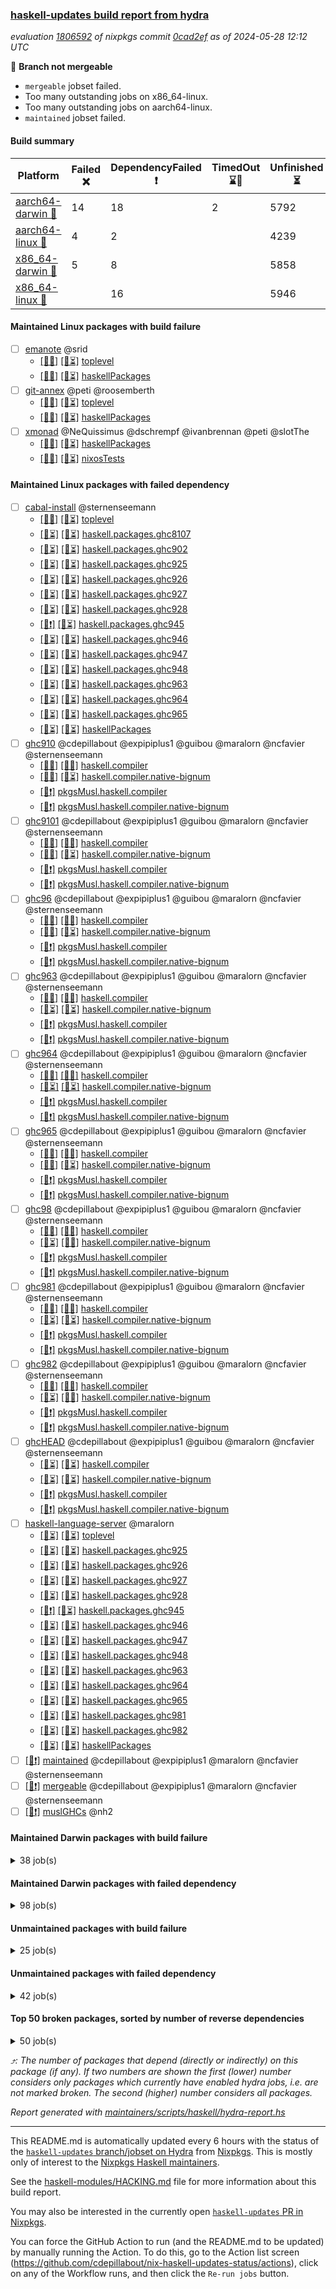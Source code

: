 ### [haskell-updates build report from hydra](https://hydra.nixos.org/jobset/nixpkgs/haskell-updates)
*evaluation [1806592](https://hydra.nixos.org/eval/1806592) of nixpkgs commit [0cad2ef](https://github.com/NixOS/nixpkgs/commits/0cad2ef6d6e21d2ffd00c4b6e47ae2ce70557f09) as of 2024-05-28 12:12 UTC*

🔴 **Branch not mergeable**
  * `mergeable` jobset failed.
  * Too many outstanding jobs on x86_64-linux.
  * Too many outstanding jobs on aarch64-linux.
  * `maintained` jobset failed.

#### Build summary

 | Platform | Failed ❌ | DependencyFailed ❗ | TimedOut ⌛🚫 | Unfinished ⏳ | Success ✅ | 
 | --- | --- | --- | --- | --- | --- | 
 | [aarch64-darwin 🍏](https://hydra.nixos.org/eval/1806592?filter=.aarch64-darwin) | 14 | 18 | 2 | 5792 | 618 | 
 | [aarch64-linux 📱](https://hydra.nixos.org/eval/1806592?filter=.aarch64-linux) | 4 | 2 |  | 4239 | 2269 | 
 | [x86_64-darwin 🍎](https://hydra.nixos.org/eval/1806592?filter=.x86_64-darwin) | 5 | 8 |  | 5858 | 575 | 
 | [x86_64-linux 🐧](https://hydra.nixos.org/eval/1806592?filter=.x86_64-linux) |  | 16 |  | 5946 | 575 | 
#### Maintained Linux packages with build failure
- [ ] [emanote](https://hydra.nixos.org/eval/1806592?filter=emanote) @srid
  - [[📱❌]](https://hydra.nixos.org/build/261504477) [[🐧⏳]](https://hydra.nixos.org/build/261504541) [toplevel](https://hydra.nixos.org/eval/1806592?filter=emanote)
  - [[📱✅]](https://hydra.nixos.org/build/261504341) [[🐧⏳]](https://hydra.nixos.org/build/261504403) [haskellPackages](https://hydra.nixos.org/eval/1806592?filter=haskellPackages.emanote)
- [ ] [git-annex](https://hydra.nixos.org/eval/1806592?filter=git-annex) @peti @roosemberth
  - [[📱❌]](https://hydra.nixos.org/build/261504345) [[🐧⏳]](https://hydra.nixos.org/build/261504429) [toplevel](https://hydra.nixos.org/eval/1806592?filter=git-annex)
  - [[📱❌]](https://hydra.nixos.org/build/261504425) [[🐧⏳]](https://hydra.nixos.org/build/261504211) [haskellPackages](https://hydra.nixos.org/eval/1806592?filter=haskellPackages.git-annex)
- [ ] [xmonad](https://hydra.nixos.org/eval/1806592?filter=xmonad) @NeQuissimus @dschrempf @ivanbrennan @peti @slotThe
  - [[📱✅]](https://hydra.nixos.org/build/261281487) [[🐧⏳]](https://hydra.nixos.org/build/261302678) [haskellPackages](https://hydra.nixos.org/eval/1806592?filter=haskellPackages.xmonad)
  - [[📱❌]](https://hydra.nixos.org/build/261505574) [[🐧⏳]](https://hydra.nixos.org/build/261505569) [nixosTests](https://hydra.nixos.org/eval/1806592?filter=nixosTests.xmonad)
#### Maintained Linux packages with failed dependency
- [ ] [cabal-install](https://hydra.nixos.org/eval/1806592?filter=cabal-install) @sternenseemann
  - [[📱✅]](https://hydra.nixos.org/build/261504461) [[🐧⏳]](https://hydra.nixos.org/build/261504481) [toplevel](https://hydra.nixos.org/eval/1806592?filter=cabal-install)
  - [[📱⏳]](https://hydra.nixos.org/build/261287542) [[🐧⏳]](https://hydra.nixos.org/build/261300966) [haskell.packages.ghc8107](https://hydra.nixos.org/eval/1806592?filter=haskell.packages.ghc8107.cabal-install)
  - [[📱⏳]](https://hydra.nixos.org/build/261288380) [[🐧⏳]](https://hydra.nixos.org/build/261280612) [haskell.packages.ghc902](https://hydra.nixos.org/eval/1806592?filter=haskell.packages.ghc902.cabal-install)
  - [[📱⏳]](https://hydra.nixos.org/build/261303139) [[🐧⏳]](https://hydra.nixos.org/build/261297973) [haskell.packages.ghc925](https://hydra.nixos.org/eval/1806592?filter=haskell.packages.ghc925.cabal-install)
  - [[📱⏳]](https://hydra.nixos.org/build/261295215) [[🐧⏳]](https://hydra.nixos.org/build/261281923) [haskell.packages.ghc926](https://hydra.nixos.org/eval/1806592?filter=haskell.packages.ghc926.cabal-install)
  - [[📱⏳]](https://hydra.nixos.org/build/261279728) [[🐧⏳]](https://hydra.nixos.org/build/261280630) [haskell.packages.ghc927](https://hydra.nixos.org/eval/1806592?filter=haskell.packages.ghc927.cabal-install)
  - [[📱⏳]](https://hydra.nixos.org/build/261284165) [[🐧⏳]](https://hydra.nixos.org/build/261294297) [haskell.packages.ghc928](https://hydra.nixos.org/eval/1806592?filter=haskell.packages.ghc928.cabal-install)
  - [[📱❗]](https://hydra.nixos.org/build/261292091) [[🐧⏳]](https://hydra.nixos.org/build/261283359) [haskell.packages.ghc945](https://hydra.nixos.org/eval/1806592?filter=haskell.packages.ghc945.cabal-install)
  - [[📱⏳]](https://hydra.nixos.org/build/261302747) [[🐧⏳]](https://hydra.nixos.org/build/261278304) [haskell.packages.ghc946](https://hydra.nixos.org/eval/1806592?filter=haskell.packages.ghc946.cabal-install)
  - [[📱⏳]](https://hydra.nixos.org/build/261278907) [[🐧⏳]](https://hydra.nixos.org/build/261282095) [haskell.packages.ghc947](https://hydra.nixos.org/eval/1806592?filter=haskell.packages.ghc947.cabal-install)
  - [[📱⏳]](https://hydra.nixos.org/build/261296843) [[🐧⏳]](https://hydra.nixos.org/build/261290531) [haskell.packages.ghc948](https://hydra.nixos.org/eval/1806592?filter=haskell.packages.ghc948.cabal-install)
  - [[📱⏳]](https://hydra.nixos.org/build/261289947) [[🐧⏳]](https://hydra.nixos.org/build/261286273) [haskell.packages.ghc963](https://hydra.nixos.org/eval/1806592?filter=haskell.packages.ghc963.cabal-install)
  - [[📱⏳]](https://hydra.nixos.org/build/261280155) [[🐧⏳]](https://hydra.nixos.org/build/261283916) [haskell.packages.ghc964](https://hydra.nixos.org/eval/1806592?filter=haskell.packages.ghc964.cabal-install)
  - [[📱⏳]](https://hydra.nixos.org/build/261299878) [[🐧⏳]](https://hydra.nixos.org/build/261294571) [haskell.packages.ghc965](https://hydra.nixos.org/eval/1806592?filter=haskell.packages.ghc965.cabal-install)
  - [[📱⏳]](https://hydra.nixos.org/build/261293848) [[🐧⏳]](https://hydra.nixos.org/build/261280760) [haskellPackages](https://hydra.nixos.org/eval/1806592?filter=haskellPackages.cabal-install)
- [ ] [ghc910](https://hydra.nixos.org/eval/1806592?filter=ghc910) @cdepillabout @expipiplus1 @guibou @maralorn @ncfavier @sternenseemann
  - [[📱✅]](https://hydra.nixos.org/build/261304099) [[🐧✅]](https://hydra.nixos.org/build/261283502) [haskell.compiler](https://hydra.nixos.org/eval/1806592?filter=haskell.compiler.ghc910)
  - [[📱✅]](https://hydra.nixos.org/build/261279295) [[🐧⏳]](https://hydra.nixos.org/build/261291424) [haskell.compiler.native-bignum](https://hydra.nixos.org/eval/1806592?filter=haskell.compiler.native-bignum.ghc910)
  -  [[🐧❗]](https://hydra.nixos.org/build/261294179) [pkgsMusl.haskell.compiler](https://hydra.nixos.org/eval/1806592?filter=pkgsMusl.haskell.compiler.ghc910)
  -  [[🐧❗]](https://hydra.nixos.org/build/261298036) [pkgsMusl.haskell.compiler.native-bignum](https://hydra.nixos.org/eval/1806592?filter=pkgsMusl.haskell.compiler.native-bignum.ghc910)
- [ ] [ghc9101](https://hydra.nixos.org/eval/1806592?filter=ghc9101) @cdepillabout @expipiplus1 @guibou @maralorn @ncfavier @sternenseemann
  - [[📱✅]](https://hydra.nixos.org/build/261284226) [[🐧✅]](https://hydra.nixos.org/build/261292261) [haskell.compiler](https://hydra.nixos.org/eval/1806592?filter=haskell.compiler.ghc9101)
  - [[📱✅]](https://hydra.nixos.org/build/261278828) [[🐧⏳]](https://hydra.nixos.org/build/261280616) [haskell.compiler.native-bignum](https://hydra.nixos.org/eval/1806592?filter=haskell.compiler.native-bignum.ghc9101)
  -  [[🐧❗]](https://hydra.nixos.org/build/261292886) [pkgsMusl.haskell.compiler](https://hydra.nixos.org/eval/1806592?filter=pkgsMusl.haskell.compiler.ghc9101)
  -  [[🐧❗]](https://hydra.nixos.org/build/261286270) [pkgsMusl.haskell.compiler.native-bignum](https://hydra.nixos.org/eval/1806592?filter=pkgsMusl.haskell.compiler.native-bignum.ghc9101)
- [ ] [ghc96](https://hydra.nixos.org/eval/1806592?filter=ghc96) @cdepillabout @expipiplus1 @guibou @maralorn @ncfavier @sternenseemann
  - [[📱✅]](https://hydra.nixos.org/build/261294035) [[🐧✅]](https://hydra.nixos.org/build/261291645) [haskell.compiler](https://hydra.nixos.org/eval/1806592?filter=haskell.compiler.ghc96)
  - [[📱✅]](https://hydra.nixos.org/build/261287416) [[🐧⏳]](https://hydra.nixos.org/build/261295691) [haskell.compiler.native-bignum](https://hydra.nixos.org/eval/1806592?filter=haskell.compiler.native-bignum.ghc96)
  -  [[🐧❗]](https://hydra.nixos.org/build/261286089) [pkgsMusl.haskell.compiler](https://hydra.nixos.org/eval/1806592?filter=pkgsMusl.haskell.compiler.ghc96)
  -  [[🐧❗]](https://hydra.nixos.org/build/261285120) [pkgsMusl.haskell.compiler.native-bignum](https://hydra.nixos.org/eval/1806592?filter=pkgsMusl.haskell.compiler.native-bignum.ghc96)
- [ ] [ghc963](https://hydra.nixos.org/eval/1806592?filter=ghc963) @cdepillabout @expipiplus1 @guibou @maralorn @ncfavier @sternenseemann
  - [[📱✅]](https://hydra.nixos.org/build/261284238) [[🐧✅]](https://hydra.nixos.org/build/261288194) [haskell.compiler](https://hydra.nixos.org/eval/1806592?filter=haskell.compiler.ghc963)
  - [[📱⏳]](https://hydra.nixos.org/build/261290913) [[🐧⏳]](https://hydra.nixos.org/build/261296113) [haskell.compiler.native-bignum](https://hydra.nixos.org/eval/1806592?filter=haskell.compiler.native-bignum.ghc963)
  -  [[🐧❗]](https://hydra.nixos.org/build/261277791) [pkgsMusl.haskell.compiler](https://hydra.nixos.org/eval/1806592?filter=pkgsMusl.haskell.compiler.ghc963)
  -  [[🐧❗]](https://hydra.nixos.org/build/261298435) [pkgsMusl.haskell.compiler.native-bignum](https://hydra.nixos.org/eval/1806592?filter=pkgsMusl.haskell.compiler.native-bignum.ghc963)
- [ ] [ghc964](https://hydra.nixos.org/eval/1806592?filter=ghc964) @cdepillabout @expipiplus1 @guibou @maralorn @ncfavier @sternenseemann
  - [[📱✅]](https://hydra.nixos.org/build/261289056) [[🐧✅]](https://hydra.nixos.org/build/261302232) [haskell.compiler](https://hydra.nixos.org/eval/1806592?filter=haskell.compiler.ghc964)
  - [[📱⏳]](https://hydra.nixos.org/build/261298360) [[🐧⏳]](https://hydra.nixos.org/build/261294350) [haskell.compiler.native-bignum](https://hydra.nixos.org/eval/1806592?filter=haskell.compiler.native-bignum.ghc964)
  -  [[🐧❗]](https://hydra.nixos.org/build/261304626) [pkgsMusl.haskell.compiler](https://hydra.nixos.org/eval/1806592?filter=pkgsMusl.haskell.compiler.ghc964)
  -  [[🐧❗]](https://hydra.nixos.org/build/261296975) [pkgsMusl.haskell.compiler.native-bignum](https://hydra.nixos.org/eval/1806592?filter=pkgsMusl.haskell.compiler.native-bignum.ghc964)
- [ ] [ghc965](https://hydra.nixos.org/eval/1806592?filter=ghc965) @cdepillabout @expipiplus1 @guibou @maralorn @ncfavier @sternenseemann
  - [[📱✅]](https://hydra.nixos.org/build/261286258) [[🐧✅]](https://hydra.nixos.org/build/261289972) [haskell.compiler](https://hydra.nixos.org/eval/1806592?filter=haskell.compiler.ghc965)
  - [[📱✅]](https://hydra.nixos.org/build/261283932) [[🐧⏳]](https://hydra.nixos.org/build/261300786) [haskell.compiler.native-bignum](https://hydra.nixos.org/eval/1806592?filter=haskell.compiler.native-bignum.ghc965)
  -  [[🐧❗]](https://hydra.nixos.org/build/261291073) [pkgsMusl.haskell.compiler](https://hydra.nixos.org/eval/1806592?filter=pkgsMusl.haskell.compiler.ghc965)
  -  [[🐧❗]](https://hydra.nixos.org/build/261290646) [pkgsMusl.haskell.compiler.native-bignum](https://hydra.nixos.org/eval/1806592?filter=pkgsMusl.haskell.compiler.native-bignum.ghc965)
- [ ] [ghc98](https://hydra.nixos.org/eval/1806592?filter=ghc98) @cdepillabout @expipiplus1 @guibou @maralorn @ncfavier @sternenseemann
  - [[📱✅]](https://hydra.nixos.org/build/261293000) [[🐧✅]](https://hydra.nixos.org/build/261295448) [haskell.compiler](https://hydra.nixos.org/eval/1806592?filter=haskell.compiler.ghc98)
  - [[📱⏳]](https://hydra.nixos.org/build/261294231) [[🐧✅]](https://hydra.nixos.org/build/261281043) [haskell.compiler.native-bignum](https://hydra.nixos.org/eval/1806592?filter=haskell.compiler.native-bignum.ghc98)
  -  [[🐧❗]](https://hydra.nixos.org/build/261302214) [pkgsMusl.haskell.compiler](https://hydra.nixos.org/eval/1806592?filter=pkgsMusl.haskell.compiler.ghc98)
  -  [[🐧❗]](https://hydra.nixos.org/build/261294859) [pkgsMusl.haskell.compiler.native-bignum](https://hydra.nixos.org/eval/1806592?filter=pkgsMusl.haskell.compiler.native-bignum.ghc98)
- [ ] [ghc981](https://hydra.nixos.org/eval/1806592?filter=ghc981) @cdepillabout @expipiplus1 @guibou @maralorn @ncfavier @sternenseemann
  - [[📱✅]](https://hydra.nixos.org/build/261304036) [[🐧✅]](https://hydra.nixos.org/build/261288329) [haskell.compiler](https://hydra.nixos.org/eval/1806592?filter=haskell.compiler.ghc981)
  - [[📱⏳]](https://hydra.nixos.org/build/261297206) [[🐧⏳]](https://hydra.nixos.org/build/261295313) [haskell.compiler.native-bignum](https://hydra.nixos.org/eval/1806592?filter=haskell.compiler.native-bignum.ghc981)
  -  [[🐧❗]](https://hydra.nixos.org/build/261278940) [pkgsMusl.haskell.compiler](https://hydra.nixos.org/eval/1806592?filter=pkgsMusl.haskell.compiler.ghc981)
  -  [[🐧❗]](https://hydra.nixos.org/build/261297507) [pkgsMusl.haskell.compiler.native-bignum](https://hydra.nixos.org/eval/1806592?filter=pkgsMusl.haskell.compiler.native-bignum.ghc981)
- [ ] [ghc982](https://hydra.nixos.org/eval/1806592?filter=ghc982) @cdepillabout @expipiplus1 @guibou @maralorn @ncfavier @sternenseemann
  - [[📱✅]](https://hydra.nixos.org/build/261286260) [[🐧✅]](https://hydra.nixos.org/build/261303623) [haskell.compiler](https://hydra.nixos.org/eval/1806592?filter=haskell.compiler.ghc982)
  - [[📱⏳]](https://hydra.nixos.org/build/261304486) [[🐧✅]](https://hydra.nixos.org/build/261304618) [haskell.compiler.native-bignum](https://hydra.nixos.org/eval/1806592?filter=haskell.compiler.native-bignum.ghc982)
  -  [[🐧❗]](https://hydra.nixos.org/build/261282026) [pkgsMusl.haskell.compiler](https://hydra.nixos.org/eval/1806592?filter=pkgsMusl.haskell.compiler.ghc982)
  -  [[🐧❗]](https://hydra.nixos.org/build/261301962) [pkgsMusl.haskell.compiler.native-bignum](https://hydra.nixos.org/eval/1806592?filter=pkgsMusl.haskell.compiler.native-bignum.ghc982)
- [ ] [ghcHEAD](https://hydra.nixos.org/eval/1806592?filter=ghcHEAD) @cdepillabout @expipiplus1 @guibou @maralorn @ncfavier @sternenseemann
  - [[📱⏳]](https://hydra.nixos.org/build/261290889) [[🐧⏳]](https://hydra.nixos.org/build/261278045) [haskell.compiler](https://hydra.nixos.org/eval/1806592?filter=haskell.compiler.ghcHEAD)
  - [[📱⏳]](https://hydra.nixos.org/build/261298930) [[🐧⏳]](https://hydra.nixos.org/build/261286657) [haskell.compiler.native-bignum](https://hydra.nixos.org/eval/1806592?filter=haskell.compiler.native-bignum.ghcHEAD)
  -  [[🐧❗]](https://hydra.nixos.org/build/261287828) [pkgsMusl.haskell.compiler](https://hydra.nixos.org/eval/1806592?filter=pkgsMusl.haskell.compiler.ghcHEAD)
  -  [[🐧❗]](https://hydra.nixos.org/build/261296544) [pkgsMusl.haskell.compiler.native-bignum](https://hydra.nixos.org/eval/1806592?filter=pkgsMusl.haskell.compiler.native-bignum.ghcHEAD)
- [ ] [haskell-language-server](https://hydra.nixos.org/eval/1806592?filter=haskell-language-server) @maralorn
  - [[📱⏳]](https://hydra.nixos.org/build/261293124) [[🐧⏳]](https://hydra.nixos.org/build/261296290) [toplevel](https://hydra.nixos.org/eval/1806592?filter=haskell-language-server)
  - [[📱⏳]](https://hydra.nixos.org/build/261297343) [[🐧⏳]](https://hydra.nixos.org/build/261292951) [haskell.packages.ghc925](https://hydra.nixos.org/eval/1806592?filter=haskell.packages.ghc925.haskell-language-server)
  - [[📱⏳]](https://hydra.nixos.org/build/261288028) [[🐧⏳]](https://hydra.nixos.org/build/261294283) [haskell.packages.ghc926](https://hydra.nixos.org/eval/1806592?filter=haskell.packages.ghc926.haskell-language-server)
  - [[📱⏳]](https://hydra.nixos.org/build/261283411) [[🐧⏳]](https://hydra.nixos.org/build/261299903) [haskell.packages.ghc927](https://hydra.nixos.org/eval/1806592?filter=haskell.packages.ghc927.haskell-language-server)
  - [[📱⏳]](https://hydra.nixos.org/build/261298068) [[🐧⏳]](https://hydra.nixos.org/build/261295369) [haskell.packages.ghc928](https://hydra.nixos.org/eval/1806592?filter=haskell.packages.ghc928.haskell-language-server)
  - [[📱❗]](https://hydra.nixos.org/build/261292474) [[🐧⏳]](https://hydra.nixos.org/build/261280585) [haskell.packages.ghc945](https://hydra.nixos.org/eval/1806592?filter=haskell.packages.ghc945.haskell-language-server)
  - [[📱⏳]](https://hydra.nixos.org/build/261291106) [[🐧⏳]](https://hydra.nixos.org/build/261299016) [haskell.packages.ghc946](https://hydra.nixos.org/eval/1806592?filter=haskell.packages.ghc946.haskell-language-server)
  - [[📱⏳]](https://hydra.nixos.org/build/261298053) [[🐧⏳]](https://hydra.nixos.org/build/261289699) [haskell.packages.ghc947](https://hydra.nixos.org/eval/1806592?filter=haskell.packages.ghc947.haskell-language-server)
  - [[📱⏳]](https://hydra.nixos.org/build/261300598) [[🐧⏳]](https://hydra.nixos.org/build/261284645) [haskell.packages.ghc948](https://hydra.nixos.org/eval/1806592?filter=haskell.packages.ghc948.haskell-language-server)
  - [[📱⏳]](https://hydra.nixos.org/build/261282581) [[🐧⏳]](https://hydra.nixos.org/build/261289012) [haskell.packages.ghc963](https://hydra.nixos.org/eval/1806592?filter=haskell.packages.ghc963.haskell-language-server)
  - [[📱⏳]](https://hydra.nixos.org/build/261285238) [[🐧⏳]](https://hydra.nixos.org/build/261278403) [haskell.packages.ghc964](https://hydra.nixos.org/eval/1806592?filter=haskell.packages.ghc964.haskell-language-server)
  - [[📱⏳]](https://hydra.nixos.org/build/261302645) [[🐧⏳]](https://hydra.nixos.org/build/261284145) [haskell.packages.ghc965](https://hydra.nixos.org/eval/1806592?filter=haskell.packages.ghc965.haskell-language-server)
  - [[📱⏳]](https://hydra.nixos.org/build/261278893) [[🐧⏳]](https://hydra.nixos.org/build/261302817) [haskell.packages.ghc981](https://hydra.nixos.org/eval/1806592?filter=haskell.packages.ghc981.haskell-language-server)
  - [[📱⏳]](https://hydra.nixos.org/build/261295239) [[🐧⏳]](https://hydra.nixos.org/build/261279121) [haskell.packages.ghc982](https://hydra.nixos.org/eval/1806592?filter=haskell.packages.ghc982.haskell-language-server)
  - [[📱⏳]](https://hydra.nixos.org/build/261282801) [[🐧⏳]](https://hydra.nixos.org/build/261294466) [haskellPackages](https://hydra.nixos.org/eval/1806592?filter=haskellPackages.haskell-language-server)
- [ ] [[🐧❗]](https://hydra.nixos.org/build/261504362) [maintained](https://hydra.nixos.org/eval/1806592?filter=maintained) @cdepillabout @expipiplus1 @maralorn @ncfavier @sternenseemann
- [ ] [[🐧❗]](https://hydra.nixos.org/build/261504420) [mergeable](https://hydra.nixos.org/eval/1806592?filter=mergeable) @cdepillabout @expipiplus1 @maralorn @ncfavier @sternenseemann
- [ ] [[🐧❗]](https://hydra.nixos.org/build/261289626) [muslGHCs](https://hydra.nixos.org/eval/1806592?filter=muslGHCs) @nh2
#### Maintained Darwin packages with build failure
<details><summary>38 job(s) </summary>

- [ ] [cabal-install](https://hydra.nixos.org/eval/1806592?filter=cabal-install) @sternenseemann
  - [[🍏❌]](https://hydra.nixos.org/build/261504379) [[🍎✅]](https://hydra.nixos.org/build/261504380) [toplevel](https://hydra.nixos.org/eval/1806592?filter=cabal-install)
  - [[🍏⏳]](https://hydra.nixos.org/build/261300763) [[🍎⏳]](https://hydra.nixos.org/build/261285346) [haskell.packages.ghc8107](https://hydra.nixos.org/eval/1806592?filter=haskell.packages.ghc8107.cabal-install)
  - [[🍏⏳]](https://hydra.nixos.org/build/261277834) [[🍎⏳]](https://hydra.nixos.org/build/261283782) [haskell.packages.ghc902](https://hydra.nixos.org/eval/1806592?filter=haskell.packages.ghc902.cabal-install)
  - [[🍏⏳]](https://hydra.nixos.org/build/261277723) [[🍎⏳]](https://hydra.nixos.org/build/261283814) [haskell.packages.ghc925](https://hydra.nixos.org/eval/1806592?filter=haskell.packages.ghc925.cabal-install)
  - [[🍏⏳]](https://hydra.nixos.org/build/261289230) [[🍎⏳]](https://hydra.nixos.org/build/261289717) [haskell.packages.ghc926](https://hydra.nixos.org/eval/1806592?filter=haskell.packages.ghc926.cabal-install)
  - [[🍏⏳]](https://hydra.nixos.org/build/261294696) [[🍎⏳]](https://hydra.nixos.org/build/261287783) [haskell.packages.ghc927](https://hydra.nixos.org/eval/1806592?filter=haskell.packages.ghc927.cabal-install)
  - [[🍏⏳]](https://hydra.nixos.org/build/261298499) [[🍎⏳]](https://hydra.nixos.org/build/261299323) [haskell.packages.ghc928](https://hydra.nixos.org/eval/1806592?filter=haskell.packages.ghc928.cabal-install)
  - [[🍏⏳]](https://hydra.nixos.org/build/261299883) [[🍎⏳]](https://hydra.nixos.org/build/261287845) [haskell.packages.ghc945](https://hydra.nixos.org/eval/1806592?filter=haskell.packages.ghc945.cabal-install)
  - [[🍏⏳]](https://hydra.nixos.org/build/261286423) [[🍎⏳]](https://hydra.nixos.org/build/261296187) [haskell.packages.ghc946](https://hydra.nixos.org/eval/1806592?filter=haskell.packages.ghc946.cabal-install)
  - [[🍏⏳]](https://hydra.nixos.org/build/261297424) [[🍎⏳]](https://hydra.nixos.org/build/261302651) [haskell.packages.ghc947](https://hydra.nixos.org/eval/1806592?filter=haskell.packages.ghc947.cabal-install)
  - [[🍏⏳]](https://hydra.nixos.org/build/261288128) [[🍎⏳]](https://hydra.nixos.org/build/261291868) [haskell.packages.ghc948](https://hydra.nixos.org/eval/1806592?filter=haskell.packages.ghc948.cabal-install)
  - [[🍏⏳]](https://hydra.nixos.org/build/261302179) [[🍎⏳]](https://hydra.nixos.org/build/261301810) [haskell.packages.ghc963](https://hydra.nixos.org/eval/1806592?filter=haskell.packages.ghc963.cabal-install)
  - [[🍏⏳]](https://hydra.nixos.org/build/261303109) [[🍎⏳]](https://hydra.nixos.org/build/261279327) [haskell.packages.ghc964](https://hydra.nixos.org/eval/1806592?filter=haskell.packages.ghc964.cabal-install)
  - [[🍏✅]](https://hydra.nixos.org/build/261279543) [[🍎⏳]](https://hydra.nixos.org/build/261304503) [haskell.packages.ghc965](https://hydra.nixos.org/eval/1806592?filter=haskell.packages.ghc965.cabal-install)
  - [[🍏✅]](https://hydra.nixos.org/build/261301202) [[🍎⏳]](https://hydra.nixos.org/build/261278712) [haskellPackages](https://hydra.nixos.org/eval/1806592?filter=haskellPackages.cabal-install)
- [ ] [emanote](https://hydra.nixos.org/eval/1806592?filter=emanote) @srid
  - [[🍏❌]](https://hydra.nixos.org/build/261504419) [toplevel](https://hydra.nixos.org/eval/1806592?filter=emanote)
  - [[🍏⏳]](https://hydra.nixos.org/build/261504303) [haskellPackages](https://hydra.nixos.org/eval/1806592?filter=haskellPackages.emanote)
- [ ] [git-annex](https://hydra.nixos.org/eval/1806592?filter=git-annex) @peti @roosemberth
  - [[🍏❌]](https://hydra.nixos.org/build/261504434) [[🍎❌]](https://hydra.nixos.org/build/261504468) [toplevel](https://hydra.nixos.org/eval/1806592?filter=git-annex)
  - [[🍏❌]](https://hydra.nixos.org/build/261504281) [[🍎❌]](https://hydra.nixos.org/build/261504450) [haskellPackages](https://hydra.nixos.org/eval/1806592?filter=haskellPackages.git-annex)
- [ ] [gitit](https://hydra.nixos.org/eval/1806592?filter=gitit) @Profpatsch @sternenseemann
  - [[🍏❌]](https://hydra.nixos.org/build/261504391) [[🍎✅]](https://hydra.nixos.org/build/261504284) [toplevel](https://hydra.nixos.org/eval/1806592?filter=gitit)
  - [[🍏⏳]](https://hydra.nixos.org/build/261302626) [[🍎⏳]](https://hydra.nixos.org/build/261282849) [haskellPackages](https://hydra.nixos.org/eval/1806592?filter=haskellPackages.gitit)
- [ ] [haskell-ci](https://hydra.nixos.org/eval/1806592?filter=haskell-ci) @sternenseemann
  - [[🍏❌]](https://hydra.nixos.org/build/261504492) [[🍎⏳]](https://hydra.nixos.org/build/261504446) [toplevel](https://hydra.nixos.org/eval/1806592?filter=haskell-ci)
  - [[🍏⏳]](https://hydra.nixos.org/build/261284406) [[🍎⏳]](https://hydra.nixos.org/build/261291854) [haskellPackages](https://hydra.nixos.org/eval/1806592?filter=haskellPackages.haskell-ci)
- [ ] [[🍏❌]](https://hydra.nixos.org/build/261504239) [[🍎✅]](https://hydra.nixos.org/build/261504351) [hci](https://hydra.nixos.org/eval/1806592?filter=hci) @roberth
- [ ] [hercules-ci-agent](https://hydra.nixos.org/eval/1806592?filter=hercules-ci-agent) @roberth
  - [[🍏❌]](https://hydra.nixos.org/build/261504383) [[🍎⏳]](https://hydra.nixos.org/build/261504527) [toplevel](https://hydra.nixos.org/eval/1806592?filter=hercules-ci-agent)
  - [[🍏⏳]](https://hydra.nixos.org/build/261279881) [[🍎⏳]](https://hydra.nixos.org/build/261297250) [haskellPackages](https://hydra.nixos.org/eval/1806592?filter=haskellPackages.hercules-ci-agent)
- [ ] [hledger-web](https://hydra.nixos.org/eval/1806592?filter=hledger-web) @maralorn
  - [[🍏❌]](https://hydra.nixos.org/build/261504326) [[🍎⏳]](https://hydra.nixos.org/build/261504299) [toplevel](https://hydra.nixos.org/eval/1806592?filter=hledger-web)
  - [[🍏⏳]](https://hydra.nixos.org/build/261282387) [[🍎⏳]](https://hydra.nixos.org/build/261295553) [haskellPackages](https://hydra.nixos.org/eval/1806592?filter=haskellPackages.hledger-web)
- [ ] [matterhorn](https://hydra.nixos.org/eval/1806592?filter=matterhorn) @Kiwi
  - [[🍏❌]](https://hydra.nixos.org/build/261504332) [[🍎✅]](https://hydra.nixos.org/build/261504490) [toplevel](https://hydra.nixos.org/eval/1806592?filter=matterhorn)
  - [[🍏⏳]](https://hydra.nixos.org/build/261293959) [[🍎⏳]](https://hydra.nixos.org/build/261296447) [haskellPackages](https://hydra.nixos.org/eval/1806592?filter=haskellPackages.matterhorn)
</details>

#### Maintained Darwin packages with failed dependency
<details><summary>98 job(s) </summary>

- [ ] [cabal2nix](https://hydra.nixos.org/eval/1806592?filter=cabal2nix) @sternenseemann
  - [[🍏❗]](https://hydra.nixos.org/build/261504365) [[🍎⏳]](https://hydra.nixos.org/build/261504307) [toplevel](https://hydra.nixos.org/eval/1806592?filter=cabal2nix)
  - [[🍏⏳]](https://hydra.nixos.org/build/261286502) [[🍎⏳]](https://hydra.nixos.org/build/261302387) [haskell.packages.ghc8107](https://hydra.nixos.org/eval/1806592?filter=haskell.packages.ghc8107.cabal2nix)
  - [[🍏⏳]](https://hydra.nixos.org/build/261277719) [[🍎⏳]](https://hydra.nixos.org/build/261285421) [haskell.packages.ghc902](https://hydra.nixos.org/eval/1806592?filter=haskell.packages.ghc902.cabal2nix)
  - [[🍏⏳]](https://hydra.nixos.org/build/261279499) [[🍎⏳]](https://hydra.nixos.org/build/261288724) [haskell.packages.ghc925](https://hydra.nixos.org/eval/1806592?filter=haskell.packages.ghc925.cabal2nix)
  - [[🍏⏳]](https://hydra.nixos.org/build/261290768) [[🍎⏳]](https://hydra.nixos.org/build/261303549) [haskell.packages.ghc926](https://hydra.nixos.org/eval/1806592?filter=haskell.packages.ghc926.cabal2nix)
  - [[🍏⏳]](https://hydra.nixos.org/build/261283221) [[🍎⏳]](https://hydra.nixos.org/build/261292890) [haskell.packages.ghc927](https://hydra.nixos.org/eval/1806592?filter=haskell.packages.ghc927.cabal2nix)
  - [[🍏⏳]](https://hydra.nixos.org/build/261286236) [[🍎⏳]](https://hydra.nixos.org/build/261299073) [haskell.packages.ghc928](https://hydra.nixos.org/eval/1806592?filter=haskell.packages.ghc928.cabal2nix)
  - [[🍏⏳]](https://hydra.nixos.org/build/261292084) [[🍎⏳]](https://hydra.nixos.org/build/261281595) [haskell.packages.ghc945](https://hydra.nixos.org/eval/1806592?filter=haskell.packages.ghc945.cabal2nix)
  - [[🍏⏳]](https://hydra.nixos.org/build/261294396) [[🍎⏳]](https://hydra.nixos.org/build/261285824) [haskell.packages.ghc946](https://hydra.nixos.org/eval/1806592?filter=haskell.packages.ghc946.cabal2nix)
  - [[🍏⏳]](https://hydra.nixos.org/build/261297753) [[🍎⏳]](https://hydra.nixos.org/build/261304444) [haskell.packages.ghc947](https://hydra.nixos.org/eval/1806592?filter=haskell.packages.ghc947.cabal2nix)
  - [[🍏⏳]](https://hydra.nixos.org/build/261289583) [[🍎⏳]](https://hydra.nixos.org/build/261300477) [haskell.packages.ghc948](https://hydra.nixos.org/eval/1806592?filter=haskell.packages.ghc948.cabal2nix)
  - [[🍏⏳]](https://hydra.nixos.org/build/261292166) [[🍎⏳]](https://hydra.nixos.org/build/261279175) [haskell.packages.ghc963](https://hydra.nixos.org/eval/1806592?filter=haskell.packages.ghc963.cabal2nix)
  - [[🍏⏳]](https://hydra.nixos.org/build/261299042) [[🍎⏳]](https://hydra.nixos.org/build/261290518) [haskell.packages.ghc964](https://hydra.nixos.org/eval/1806592?filter=haskell.packages.ghc964.cabal2nix)
  - [[🍏⏳]](https://hydra.nixos.org/build/261303128) [[🍎⏳]](https://hydra.nixos.org/build/261277721) [haskell.packages.ghc965](https://hydra.nixos.org/eval/1806592?filter=haskell.packages.ghc965.cabal2nix)
  - [[🍏⏳]](https://hydra.nixos.org/build/261298069) [[🍎⏳]](https://hydra.nixos.org/build/261291372) [haskellPackages](https://hydra.nixos.org/eval/1806592?filter=haskellPackages.cabal2nix)
- [ ] [funcmp](https://hydra.nixos.org/eval/1806592?filter=funcmp) @peti
  - [[🍏⏳]](https://hydra.nixos.org/build/261301036) [[🍎⏳]](https://hydra.nixos.org/build/261297856) [haskell.packages.ghc8107](https://hydra.nixos.org/eval/1806592?filter=haskell.packages.ghc8107.funcmp)
  - [[🍏⏳]](https://hydra.nixos.org/build/261284836) [[🍎⏳]](https://hydra.nixos.org/build/261294992) [haskell.packages.ghc902](https://hydra.nixos.org/eval/1806592?filter=haskell.packages.ghc902.funcmp)
  - [[🍏❗]](https://hydra.nixos.org/build/261294055) [[🍎⏳]](https://hydra.nixos.org/build/261289408) [haskell.packages.ghc9101](https://hydra.nixos.org/eval/1806592?filter=haskell.packages.ghc9101.funcmp)
  - [[🍏⏳]](https://hydra.nixos.org/build/261298176) [[🍎⏳]](https://hydra.nixos.org/build/261278370) [haskell.packages.ghc925](https://hydra.nixos.org/eval/1806592?filter=haskell.packages.ghc925.funcmp)
  - [[🍏⏳]](https://hydra.nixos.org/build/261280864) [[🍎⏳]](https://hydra.nixos.org/build/261281292) [haskell.packages.ghc926](https://hydra.nixos.org/eval/1806592?filter=haskell.packages.ghc926.funcmp)
  - [[🍏⏳]](https://hydra.nixos.org/build/261279787) [[🍎⏳]](https://hydra.nixos.org/build/261292017) [haskell.packages.ghc927](https://hydra.nixos.org/eval/1806592?filter=haskell.packages.ghc927.funcmp)
  - [[🍏⏳]](https://hydra.nixos.org/build/261304492) [[🍎⏳]](https://hydra.nixos.org/build/261283024) [haskell.packages.ghc928](https://hydra.nixos.org/eval/1806592?filter=haskell.packages.ghc928.funcmp)
  - [[🍏⏳]](https://hydra.nixos.org/build/261286463) [[🍎⏳]](https://hydra.nixos.org/build/261279682) [haskell.packages.ghc945](https://hydra.nixos.org/eval/1806592?filter=haskell.packages.ghc945.funcmp)
  - [[🍏⏳]](https://hydra.nixos.org/build/261287184) [[🍎⏳]](https://hydra.nixos.org/build/261296750) [haskell.packages.ghc946](https://hydra.nixos.org/eval/1806592?filter=haskell.packages.ghc946.funcmp)
  - [[🍏⏳]](https://hydra.nixos.org/build/261277753) [[🍎⏳]](https://hydra.nixos.org/build/261289136) [haskell.packages.ghc947](https://hydra.nixos.org/eval/1806592?filter=haskell.packages.ghc947.funcmp)
  - [[🍏⏳]](https://hydra.nixos.org/build/261289716) [[🍎⏳]](https://hydra.nixos.org/build/261280730) [haskell.packages.ghc948](https://hydra.nixos.org/eval/1806592?filter=haskell.packages.ghc948.funcmp)
  - [[🍏⏳]](https://hydra.nixos.org/build/261295869) [[🍎⏳]](https://hydra.nixos.org/build/261288369) [haskell.packages.ghc963](https://hydra.nixos.org/eval/1806592?filter=haskell.packages.ghc963.funcmp)
  - [[🍏⏳]](https://hydra.nixos.org/build/261281622) [[🍎⏳]](https://hydra.nixos.org/build/261279860) [haskell.packages.ghc964](https://hydra.nixos.org/eval/1806592?filter=haskell.packages.ghc964.funcmp)
  - [[🍏⏳]](https://hydra.nixos.org/build/261301359) [[🍎⏳]](https://hydra.nixos.org/build/261303865) [haskell.packages.ghc965](https://hydra.nixos.org/eval/1806592?filter=haskell.packages.ghc965.funcmp)
  - [[🍏⏳]](https://hydra.nixos.org/build/261299848) [[🍎⏳]](https://hydra.nixos.org/build/261296059) [haskell.packages.ghc981](https://hydra.nixos.org/eval/1806592?filter=haskell.packages.ghc981.funcmp)
  - [[🍏⏳]](https://hydra.nixos.org/build/261293979) [[🍎⏳]](https://hydra.nixos.org/build/261290418) [haskell.packages.ghc982](https://hydra.nixos.org/eval/1806592?filter=haskell.packages.ghc982.funcmp)
  - [[🍏⏳]](https://hydra.nixos.org/build/261285428) [[🍎⏳]](https://hydra.nixos.org/build/261282006) [haskellPackages](https://hydra.nixos.org/eval/1806592?filter=haskellPackages.funcmp)
- [ ] [ghc910](https://hydra.nixos.org/eval/1806592?filter=ghc910) @cdepillabout @expipiplus1 @guibou @maralorn @ncfavier @sternenseemann
  - [[🍏❗]](https://hydra.nixos.org/build/261293402) [[🍎⏳]](https://hydra.nixos.org/build/261278195) [haskell.compiler](https://hydra.nixos.org/eval/1806592?filter=haskell.compiler.ghc910)
  - [[🍏❗]](https://hydra.nixos.org/build/261299413) [[🍎⏳]](https://hydra.nixos.org/build/261303424) [haskell.compiler.native-bignum](https://hydra.nixos.org/eval/1806592?filter=haskell.compiler.native-bignum.ghc910)
- [ ] [ghc9101](https://hydra.nixos.org/eval/1806592?filter=ghc9101) @cdepillabout @expipiplus1 @guibou @maralorn @ncfavier @sternenseemann
  - [[🍏❗]](https://hydra.nixos.org/build/261282738) [[🍎⏳]](https://hydra.nixos.org/build/261303303) [haskell.compiler](https://hydra.nixos.org/eval/1806592?filter=haskell.compiler.ghc9101)
  - [[🍏❗]](https://hydra.nixos.org/build/261289414) [[🍎⏳]](https://hydra.nixos.org/build/261303758) [haskell.compiler.native-bignum](https://hydra.nixos.org/eval/1806592?filter=haskell.compiler.native-bignum.ghc9101)
- [ ] [ghcHEAD](https://hydra.nixos.org/eval/1806592?filter=ghcHEAD) @cdepillabout @expipiplus1 @guibou @maralorn @ncfavier @sternenseemann
  - [[🍏❗]](https://hydra.nixos.org/build/261283466) [[🍎⏳]](https://hydra.nixos.org/build/261297451) [haskell.compiler](https://hydra.nixos.org/eval/1806592?filter=haskell.compiler.ghcHEAD)
  - [[🍏❗]](https://hydra.nixos.org/build/261300298) [[🍎⏳]](https://hydra.nixos.org/build/261303251) [haskell.compiler.native-bignum](https://hydra.nixos.org/eval/1806592?filter=haskell.compiler.native-bignum.ghcHEAD)
- [ ] [hsdns](https://hydra.nixos.org/eval/1806592?filter=hsdns) @peti
  - [[🍏⏳]](https://hydra.nixos.org/build/261289207) [[🍎⏳]](https://hydra.nixos.org/build/261283968) [haskell.packages.ghc8107](https://hydra.nixos.org/eval/1806592?filter=haskell.packages.ghc8107.hsdns)
  - [[🍏⏳]](https://hydra.nixos.org/build/261281403) [[🍎⏳]](https://hydra.nixos.org/build/261287519) [haskell.packages.ghc902](https://hydra.nixos.org/eval/1806592?filter=haskell.packages.ghc902.hsdns)
  - [[🍏❗]](https://hydra.nixos.org/build/261290528) [[🍎⏳]](https://hydra.nixos.org/build/261284021) [haskell.packages.ghc9101](https://hydra.nixos.org/eval/1806592?filter=haskell.packages.ghc9101.hsdns)
  - [[🍏⏳]](https://hydra.nixos.org/build/261284908) [[🍎⏳]](https://hydra.nixos.org/build/261277799) [haskell.packages.ghc925](https://hydra.nixos.org/eval/1806592?filter=haskell.packages.ghc925.hsdns)
  - [[🍏⏳]](https://hydra.nixos.org/build/261288972) [[🍎⏳]](https://hydra.nixos.org/build/261300438) [haskell.packages.ghc926](https://hydra.nixos.org/eval/1806592?filter=haskell.packages.ghc926.hsdns)
  - [[🍏⏳]](https://hydra.nixos.org/build/261283675) [[🍎⏳]](https://hydra.nixos.org/build/261295188) [haskell.packages.ghc927](https://hydra.nixos.org/eval/1806592?filter=haskell.packages.ghc927.hsdns)
  - [[🍏⏳]](https://hydra.nixos.org/build/261295543) [[🍎⏳]](https://hydra.nixos.org/build/261292222) [haskell.packages.ghc928](https://hydra.nixos.org/eval/1806592?filter=haskell.packages.ghc928.hsdns)
  - [[🍏⏳]](https://hydra.nixos.org/build/261279058) [[🍎⏳]](https://hydra.nixos.org/build/261296099) [haskell.packages.ghc945](https://hydra.nixos.org/eval/1806592?filter=haskell.packages.ghc945.hsdns)
  - [[🍏⏳]](https://hydra.nixos.org/build/261289566) [[🍎⏳]](https://hydra.nixos.org/build/261288167) [haskell.packages.ghc946](https://hydra.nixos.org/eval/1806592?filter=haskell.packages.ghc946.hsdns)
  - [[🍏⏳]](https://hydra.nixos.org/build/261301811) [[🍎⏳]](https://hydra.nixos.org/build/261280982) [haskell.packages.ghc947](https://hydra.nixos.org/eval/1806592?filter=haskell.packages.ghc947.hsdns)
  - [[🍏⏳]](https://hydra.nixos.org/build/261281189) [[🍎⏳]](https://hydra.nixos.org/build/261300949) [haskell.packages.ghc948](https://hydra.nixos.org/eval/1806592?filter=haskell.packages.ghc948.hsdns)
  - [[🍏⏳]](https://hydra.nixos.org/build/261292064) [[🍎⏳]](https://hydra.nixos.org/build/261289847) [haskell.packages.ghc963](https://hydra.nixos.org/eval/1806592?filter=haskell.packages.ghc963.hsdns)
  - [[🍏⏳]](https://hydra.nixos.org/build/261300187) [[🍎⏳]](https://hydra.nixos.org/build/261291733) [haskell.packages.ghc964](https://hydra.nixos.org/eval/1806592?filter=haskell.packages.ghc964.hsdns)
  - [[🍏⏳]](https://hydra.nixos.org/build/261301745) [[🍎⏳]](https://hydra.nixos.org/build/261300878) [haskell.packages.ghc965](https://hydra.nixos.org/eval/1806592?filter=haskell.packages.ghc965.hsdns)
  - [[🍏⏳]](https://hydra.nixos.org/build/261290113) [[🍎⏳]](https://hydra.nixos.org/build/261287500) [haskell.packages.ghc981](https://hydra.nixos.org/eval/1806592?filter=haskell.packages.ghc981.hsdns)
  - [[🍏⏳]](https://hydra.nixos.org/build/261290835) [[🍎⏳]](https://hydra.nixos.org/build/261292616) [haskell.packages.ghc982](https://hydra.nixos.org/eval/1806592?filter=haskell.packages.ghc982.hsdns)
  - [[🍏⏳]](https://hydra.nixos.org/build/261297242) [[🍎⏳]](https://hydra.nixos.org/build/261290048) [haskellPackages](https://hydra.nixos.org/eval/1806592?filter=haskellPackages.hsdns)
- [ ] [jailbreak-cabal](https://hydra.nixos.org/eval/1806592?filter=jailbreak-cabal) @sternenseemann
  - [[🍏⏳]](https://hydra.nixos.org/build/261280460) [[🍎⏳]](https://hydra.nixos.org/build/261278273) [haskell.packages.ghc8107](https://hydra.nixos.org/eval/1806592?filter=haskell.packages.ghc8107.jailbreak-cabal)
  - [[🍏✅]](https://hydra.nixos.org/build/261290143) [[🍎⏳]](https://hydra.nixos.org/build/261292580) [haskell.packages.ghc902](https://hydra.nixos.org/eval/1806592?filter=haskell.packages.ghc902.jailbreak-cabal)
  - [[🍏❗]](https://hydra.nixos.org/build/261297836) [[🍎⏳]](https://hydra.nixos.org/build/261291034) [haskell.packages.ghc9101](https://hydra.nixos.org/eval/1806592?filter=haskell.packages.ghc9101.jailbreak-cabal)
  - [[🍏⏳]](https://hydra.nixos.org/build/261278241) [[🍎⏳]](https://hydra.nixos.org/build/261292654) [haskell.packages.ghc925](https://hydra.nixos.org/eval/1806592?filter=haskell.packages.ghc925.jailbreak-cabal)
  - [[🍏⏳]](https://hydra.nixos.org/build/261291673) [[🍎⏳]](https://hydra.nixos.org/build/261279859) [haskell.packages.ghc926](https://hydra.nixos.org/eval/1806592?filter=haskell.packages.ghc926.jailbreak-cabal)
  - [[🍏⏳]](https://hydra.nixos.org/build/261291154) [[🍎⏳]](https://hydra.nixos.org/build/261300109) [haskell.packages.ghc927](https://hydra.nixos.org/eval/1806592?filter=haskell.packages.ghc927.jailbreak-cabal)
  - [[🍏⏳]](https://hydra.nixos.org/build/261296939) [[🍎⏳]](https://hydra.nixos.org/build/261293826) [haskell.packages.ghc928](https://hydra.nixos.org/eval/1806592?filter=haskell.packages.ghc928.jailbreak-cabal)
  - [[🍏⏳]](https://hydra.nixos.org/build/261279231) [[🍎⏳]](https://hydra.nixos.org/build/261282204) [haskell.packages.ghc945](https://hydra.nixos.org/eval/1806592?filter=haskell.packages.ghc945.jailbreak-cabal)
  - [[🍏⏳]](https://hydra.nixos.org/build/261279146) [[🍎⏳]](https://hydra.nixos.org/build/261286435) [haskell.packages.ghc946](https://hydra.nixos.org/eval/1806592?filter=haskell.packages.ghc946.jailbreak-cabal)
  - [[🍏⏳]](https://hydra.nixos.org/build/261290179) [[🍎⏳]](https://hydra.nixos.org/build/261304529) [haskell.packages.ghc947](https://hydra.nixos.org/eval/1806592?filter=haskell.packages.ghc947.jailbreak-cabal)
  - [[🍏⏳]](https://hydra.nixos.org/build/261299202) [[🍎⏳]](https://hydra.nixos.org/build/261292671) [haskell.packages.ghc948](https://hydra.nixos.org/eval/1806592?filter=haskell.packages.ghc948.jailbreak-cabal)
  - [[🍏✅]](https://hydra.nixos.org/build/261286851) [[🍎✅]](https://hydra.nixos.org/build/261298305) [haskell.packages.ghc963](https://hydra.nixos.org/eval/1806592?filter=haskell.packages.ghc963.jailbreak-cabal)
  - [[🍏⏳]](https://hydra.nixos.org/build/261298673) [[🍎⏳]](https://hydra.nixos.org/build/261287392) [haskell.packages.ghc964](https://hydra.nixos.org/eval/1806592?filter=haskell.packages.ghc964.jailbreak-cabal)
  - [[🍏✅]](https://hydra.nixos.org/build/261294784) [[🍎✅]](https://hydra.nixos.org/build/261289765) [haskell.packages.ghc965](https://hydra.nixos.org/eval/1806592?filter=haskell.packages.ghc965.jailbreak-cabal)
  - [[🍏⏳]](https://hydra.nixos.org/build/261291304) [[🍎⏳]](https://hydra.nixos.org/build/261298295) [haskell.packages.ghc981](https://hydra.nixos.org/eval/1806592?filter=haskell.packages.ghc981.jailbreak-cabal)
  - [[🍏⏳]](https://hydra.nixos.org/build/261288142) [[🍎⏳]](https://hydra.nixos.org/build/261304169) [haskell.packages.ghc982](https://hydra.nixos.org/eval/1806592?filter=haskell.packages.ghc982.jailbreak-cabal)
  - [[🍏✅]](https://hydra.nixos.org/build/261294942) [[🍎✅]](https://hydra.nixos.org/build/261280980) [haskellPackages](https://hydra.nixos.org/eval/1806592?filter=haskellPackages.jailbreak-cabal)
- [ ] [nix-paths](https://hydra.nixos.org/eval/1806592?filter=nix-paths) @peti
  - [[🍏⏳]](https://hydra.nixos.org/build/261278326) [[🍎⏳]](https://hydra.nixos.org/build/261299579) [haskell.packages.ghc8107](https://hydra.nixos.org/eval/1806592?filter=haskell.packages.ghc8107.nix-paths)
  - [[🍏⏳]](https://hydra.nixos.org/build/261280962) [[🍎⏳]](https://hydra.nixos.org/build/261292726) [haskell.packages.ghc902](https://hydra.nixos.org/eval/1806592?filter=haskell.packages.ghc902.nix-paths)
  - [[🍏❗]](https://hydra.nixos.org/build/261302932) [[🍎⏳]](https://hydra.nixos.org/build/261291474) [haskell.packages.ghc9101](https://hydra.nixos.org/eval/1806592?filter=haskell.packages.ghc9101.nix-paths)
  - [[🍏⏳]](https://hydra.nixos.org/build/261292139) [[🍎⏳]](https://hydra.nixos.org/build/261291395) [haskell.packages.ghc925](https://hydra.nixos.org/eval/1806592?filter=haskell.packages.ghc925.nix-paths)
  - [[🍏⏳]](https://hydra.nixos.org/build/261278935) [[🍎⏳]](https://hydra.nixos.org/build/261299645) [haskell.packages.ghc926](https://hydra.nixos.org/eval/1806592?filter=haskell.packages.ghc926.nix-paths)
  - [[🍏⏳]](https://hydra.nixos.org/build/261303923) [[🍎⏳]](https://hydra.nixos.org/build/261304606) [haskell.packages.ghc927](https://hydra.nixos.org/eval/1806592?filter=haskell.packages.ghc927.nix-paths)
  - [[🍏⏳]](https://hydra.nixos.org/build/261291498) [[🍎⏳]](https://hydra.nixos.org/build/261303822) [haskell.packages.ghc928](https://hydra.nixos.org/eval/1806592?filter=haskell.packages.ghc928.nix-paths)
  - [[🍏⏳]](https://hydra.nixos.org/build/261290887) [[🍎⏳]](https://hydra.nixos.org/build/261282265) [haskell.packages.ghc945](https://hydra.nixos.org/eval/1806592?filter=haskell.packages.ghc945.nix-paths)
  - [[🍏⏳]](https://hydra.nixos.org/build/261298599) [[🍎⏳]](https://hydra.nixos.org/build/261284265) [haskell.packages.ghc946](https://hydra.nixos.org/eval/1806592?filter=haskell.packages.ghc946.nix-paths)
  - [[🍏⏳]](https://hydra.nixos.org/build/261299468) [[🍎⏳]](https://hydra.nixos.org/build/261299215) [haskell.packages.ghc947](https://hydra.nixos.org/eval/1806592?filter=haskell.packages.ghc947.nix-paths)
  - [[🍏⏳]](https://hydra.nixos.org/build/261287849) [[🍎⏳]](https://hydra.nixos.org/build/261278798) [haskell.packages.ghc948](https://hydra.nixos.org/eval/1806592?filter=haskell.packages.ghc948.nix-paths)
  - [[🍏⏳]](https://hydra.nixos.org/build/261293606) [[🍎⏳]](https://hydra.nixos.org/build/261278440) [haskell.packages.ghc963](https://hydra.nixos.org/eval/1806592?filter=haskell.packages.ghc963.nix-paths)
  - [[🍏⏳]](https://hydra.nixos.org/build/261294164) [[🍎⏳]](https://hydra.nixos.org/build/261294261) [haskell.packages.ghc964](https://hydra.nixos.org/eval/1806592?filter=haskell.packages.ghc964.nix-paths)
  - [[🍏⏳]](https://hydra.nixos.org/build/261291331) [[🍎⏳]](https://hydra.nixos.org/build/261288526) [haskell.packages.ghc965](https://hydra.nixos.org/eval/1806592?filter=haskell.packages.ghc965.nix-paths)
  - [[🍏⏳]](https://hydra.nixos.org/build/261291718) [[🍎⏳]](https://hydra.nixos.org/build/261299171) [haskell.packages.ghc981](https://hydra.nixos.org/eval/1806592?filter=haskell.packages.ghc981.nix-paths)
  - [[🍏⏳]](https://hydra.nixos.org/build/261279112) [[🍎⏳]](https://hydra.nixos.org/build/261291821) [haskell.packages.ghc982](https://hydra.nixos.org/eval/1806592?filter=haskell.packages.ghc982.nix-paths)
  - [[🍏⏳]](https://hydra.nixos.org/build/261284252) [[🍎⏳]](https://hydra.nixos.org/build/261303486) [haskellPackages](https://hydra.nixos.org/eval/1806592?filter=haskellPackages.nix-paths)
- [ ] [[🍏❗]](https://hydra.nixos.org/build/261504235) [[🍎✅]](https://hydra.nixos.org/build/261504334) [tests.haskell.shellFor](https://hydra.nixos.org/eval/1806592?filter=tests.haskell.shellFor) @cdepillabout
</details>

#### Unmaintained packages with build failure
<details><summary>25 job(s) </summary>

- [ ] [[🍏❌]](https://hydra.nixos.org/build/261301808) [[📱✅]](https://hydra.nixos.org/build/261294621) [[🍎❌]](https://hydra.nixos.org/build/261291732) [[🐧⏳]](https://hydra.nixos.org/build/261301121) [haskellPackages.fmt](https://hydra.nixos.org/eval/1806592?filter=haskellPackages.fmt)  ⤴️ 7 | 26
- [ ] [[🍏⏳]](https://hydra.nixos.org/build/261300952) [[📱✅]](https://hydra.nixos.org/build/261304660) [[🍎❌]](https://hydra.nixos.org/build/261279152) [[🐧⏳]](https://hydra.nixos.org/build/261282736) [haskellPackages.with-utf8](https://hydra.nixos.org/eval/1806592?filter=haskellPackages.with-utf8)  ⤴️ 4 | 18
- [ ] [[🍏⏳]](https://hydra.nixos.org/build/261279773) [[📱✅]](https://hydra.nixos.org/build/261280717) [[🍎❌]](https://hydra.nixos.org/build/261280706) [[🐧✅]](https://hydra.nixos.org/build/261289760) [haskellPackages.iconv](https://hydra.nixos.org/eval/1806592?filter=haskellPackages.iconv)  ⤴️ 4 | 16
- [ ] [[🍏❌]](https://hydra.nixos.org/build/261279446) [[📱✅]](https://hydra.nixos.org/build/261289407) [[🍎⏳]](https://hydra.nixos.org/build/261281373) [[🐧✅]](https://hydra.nixos.org/build/261291543) [haskellPackages.rawfilepath](https://hydra.nixos.org/eval/1806592?filter=haskellPackages.rawfilepath)  ⤴️ 1 | 2
- [ ] [[🍏❌]](https://hydra.nixos.org/build/261282021) [[📱⏳]](https://hydra.nixos.org/build/261298358) [[🍎⏳]](https://hydra.nixos.org/build/261285348) [[🐧⏳]](https://hydra.nixos.org/build/261284329) [haskellPackages.nlopt-haskell](https://hydra.nixos.org/eval/1806592?filter=haskellPackages.nlopt-haskell)  ⤴️ 1 | 1
- [ ] [[🍏⏳]](https://hydra.nixos.org/build/261301806) [[📱✅]](https://hydra.nixos.org/build/261292124) [[🍎❌]](https://hydra.nixos.org/build/261285211) [[🐧⏳]](https://hydra.nixos.org/build/261280013) [haskellPackages.select](https://hydra.nixos.org/eval/1806592?filter=haskellPackages.select)  ⤴️ 0 | 1
- [ ] [cabal2nix-unstable](https://hydra.nixos.org/eval/1806592?filter=cabal2nix-unstable) 
  - [[🍏❌]](https://hydra.nixos.org/build/261504455) [[📱✅]](https://hydra.nixos.org/build/261504232) [[🍎✅]](https://hydra.nixos.org/build/261504273) [[🐧⏳]](https://hydra.nixos.org/build/261504512) [haskell.packages.ghc8107](https://hydra.nixos.org/eval/1806592?filter=haskell.packages.ghc8107.cabal2nix-unstable)
  - [[🍏❗]](https://hydra.nixos.org/build/261504507) [[📱⏳]](https://hydra.nixos.org/build/261504404) [[🍎⏳]](https://hydra.nixos.org/build/261504320) [[🐧⏳]](https://hydra.nixos.org/build/261504215) [haskell.packages.ghc902](https://hydra.nixos.org/eval/1806592?filter=haskell.packages.ghc902.cabal2nix-unstable)
  - [[🍏❌]](https://hydra.nixos.org/build/261504418) [[📱✅]](https://hydra.nixos.org/build/261504531) [[🍎✅]](https://hydra.nixos.org/build/261504237) [[🐧⏳]](https://hydra.nixos.org/build/261504500) [haskell.packages.ghc925](https://hydra.nixos.org/eval/1806592?filter=haskell.packages.ghc925.cabal2nix-unstable)
  - [[🍏⏳]](https://hydra.nixos.org/build/261504278) [[📱⏳]](https://hydra.nixos.org/build/261504317) [[🍎⏳]](https://hydra.nixos.org/build/261504251) [[🐧⏳]](https://hydra.nixos.org/build/261504293) [haskell.packages.ghc926](https://hydra.nixos.org/eval/1806592?filter=haskell.packages.ghc926.cabal2nix-unstable)
  - [[🍏⏳]](https://hydra.nixos.org/build/261504466) [[📱⏳]](https://hydra.nixos.org/build/261504497) [[🍎✅]](https://hydra.nixos.org/build/261504309) [[🐧⏳]](https://hydra.nixos.org/build/261504203) [haskell.packages.ghc927](https://hydra.nixos.org/eval/1806592?filter=haskell.packages.ghc927.cabal2nix-unstable)
  - [[🍏❌]](https://hydra.nixos.org/build/261504495) [[📱✅]](https://hydra.nixos.org/build/261504472) [[🍎✅]](https://hydra.nixos.org/build/261504407) [[🐧⏳]](https://hydra.nixos.org/build/261504459) [haskell.packages.ghc928](https://hydra.nixos.org/eval/1806592?filter=haskell.packages.ghc928.cabal2nix-unstable)
  - [[🍏⏳]](https://hydra.nixos.org/build/261504234) [[📱⏳]](https://hydra.nixos.org/build/261504286) [[🍎⏳]](https://hydra.nixos.org/build/261504464) [[🐧⏳]](https://hydra.nixos.org/build/261504333) [haskell.packages.ghc945](https://hydra.nixos.org/eval/1806592?filter=haskell.packages.ghc945.cabal2nix-unstable)
  - [[🍏❌]](https://hydra.nixos.org/build/261504255) [[📱⏳]](https://hydra.nixos.org/build/261504384) [[🍎✅]](https://hydra.nixos.org/build/261504226) [[🐧⏳]](https://hydra.nixos.org/build/261504262) [haskell.packages.ghc946](https://hydra.nixos.org/eval/1806592?filter=haskell.packages.ghc946.cabal2nix-unstable)
  - [[🍏❌]](https://hydra.nixos.org/build/261504313) [[📱⏳]](https://hydra.nixos.org/build/261504279) [[🍎❗]](https://hydra.nixos.org/build/261504544) [[🐧⏳]](https://hydra.nixos.org/build/261504252) [haskell.packages.ghc947](https://hydra.nixos.org/eval/1806592?filter=haskell.packages.ghc947.cabal2nix-unstable)
  - [[🍏❌]](https://hydra.nixos.org/build/261504288) [[📱⏳]](https://hydra.nixos.org/build/261504431) [[🍎✅]](https://hydra.nixos.org/build/261504442) [[🐧⏳]](https://hydra.nixos.org/build/261504292) [haskell.packages.ghc948](https://hydra.nixos.org/eval/1806592?filter=haskell.packages.ghc948.cabal2nix-unstable)
  - [[🍏❌]](https://hydra.nixos.org/build/261504519) [[📱⏳]](https://hydra.nixos.org/build/261504327) [[🍎⏳]](https://hydra.nixos.org/build/261504502) [[🐧⏳]](https://hydra.nixos.org/build/261504511) [haskell.packages.ghc963](https://hydra.nixos.org/eval/1806592?filter=haskell.packages.ghc963.cabal2nix-unstable)
  - [[🍏❌]](https://hydra.nixos.org/build/261504494) [[📱⏳]](https://hydra.nixos.org/build/261504417) [[🍎✅]](https://hydra.nixos.org/build/261504353) [[🐧⏳]](https://hydra.nixos.org/build/261504291) [haskell.packages.ghc964](https://hydra.nixos.org/eval/1806592?filter=haskell.packages.ghc964.cabal2nix-unstable)
  - [[🍏❌]](https://hydra.nixos.org/build/261504366) [[📱✅]](https://hydra.nixos.org/build/261504249) [[🍎✅]](https://hydra.nixos.org/build/261504360) [[🐧⏳]](https://hydra.nixos.org/build/261504522) [haskell.packages.ghc965](https://hydra.nixos.org/eval/1806592?filter=haskell.packages.ghc965.cabal2nix-unstable)
  - [[🍏❌]](https://hydra.nixos.org/build/261504479) [[📱✅]](https://hydra.nixos.org/build/261504412) [[🍎✅]](https://hydra.nixos.org/build/261504323) [[🐧⏳]](https://hydra.nixos.org/build/261504236) [haskellPackages](https://hydra.nixos.org/eval/1806592?filter=haskellPackages.cabal2nix-unstable)
- [ ] [hadolint](https://hydra.nixos.org/eval/1806592?filter=hadolint) 
  - [[🍏❌]](https://hydra.nixos.org/build/261504462) [[📱✅]](https://hydra.nixos.org/build/261504503) [[🍎⏳]](https://hydra.nixos.org/build/261504296) [[🐧⏳]](https://hydra.nixos.org/build/261504498) [toplevel](https://hydra.nixos.org/eval/1806592?filter=hadolint)
  - [[🍏⏳]](https://hydra.nixos.org/build/261284536) [[📱⏳]](https://hydra.nixos.org/build/261298342) [[🍎⏳]](https://hydra.nixos.org/build/261302555) [[🐧⏳]](https://hydra.nixos.org/build/261299422) [haskellPackages](https://hydra.nixos.org/eval/1806592?filter=haskellPackages.hadolint)
- [ ] [[🍏⏳]](https://hydra.nixos.org/build/261283692) [[📱❌]](https://hydra.nixos.org/build/261281860) [[🍎⏳]](https://hydra.nixos.org/build/261297764) [[🐧⏳]](https://hydra.nixos.org/build/261279727) [haskellPackages.simdutf](https://hydra.nixos.org/eval/1806592?filter=haskellPackages.simdutf) 
</details>

#### Unmaintained packages with failed dependency
<details><summary>42 job(s) </summary>

- [ ] [random](https://hydra.nixos.org/eval/1806592?filter=random)  ⤴️ 2228 | 7326
  - [[🍏⏳]](https://hydra.nixos.org/build/261291444) [[📱✅]](https://hydra.nixos.org/build/261277999) [[🍎⏳]](https://hydra.nixos.org/build/261293626) [[🐧✅]](https://hydra.nixos.org/build/261295135) [haskellPackages](https://hydra.nixos.org/eval/1806592?filter=haskellPackages.random)
  -    [[🐧❗]](https://hydra.nixos.org/build/261278839) [pkgsMusl.haskellPackages](https://hydra.nixos.org/eval/1806592?filter=pkgsMusl.haskellPackages.random)
  -    [[🐧⏳]](https://hydra.nixos.org/build/261280692) [pkgsStatic.haskell.packages.native-bignum.ghc948](https://hydra.nixos.org/eval/1806592?filter=pkgsStatic.haskell.packages.native-bignum.ghc948.random)
  -    [[🐧⏳]](https://hydra.nixos.org/build/261280531) [pkgsStatic.haskell.packages.native-bignum.ghc982](https://hydra.nixos.org/eval/1806592?filter=pkgsStatic.haskell.packages.native-bignum.ghc982.random)
  -    [[🐧⏳]](https://hydra.nixos.org/build/261298934) [pkgsStatic.haskellPackages](https://hydra.nixos.org/eval/1806592?filter=pkgsStatic.haskellPackages.random)
- [ ] [lens](https://hydra.nixos.org/eval/1806592?filter=lens)  ⤴️ 712 | 2485
  - [[🍏⏳]](https://hydra.nixos.org/build/261304274) [[📱✅]](https://hydra.nixos.org/build/261288373) [[🍎⏳]](https://hydra.nixos.org/build/261282887) [[🐧⏳]](https://hydra.nixos.org/build/261283674) [haskellPackages](https://hydra.nixos.org/eval/1806592?filter=haskellPackages.lens)
  -    [[🐧❗]](https://hydra.nixos.org/build/261282727) [pkgsMusl.haskellPackages](https://hydra.nixos.org/eval/1806592?filter=pkgsMusl.haskellPackages.lens)
  -    [[🐧⏳]](https://hydra.nixos.org/build/261301781) [pkgsStatic.haskell.packages.native-bignum.ghc948](https://hydra.nixos.org/eval/1806592?filter=pkgsStatic.haskell.packages.native-bignum.ghc948.lens)
  -    [[🐧⏳]](https://hydra.nixos.org/build/261294808) [pkgsStatic.haskellPackages](https://hydra.nixos.org/eval/1806592?filter=pkgsStatic.haskellPackages.lens)
- [ ] [microlens](https://hydra.nixos.org/eval/1806592?filter=microlens)  ⤴️ 145 | 588
  - [[🍏⏳]](https://hydra.nixos.org/build/261294092) [[📱✅]](https://hydra.nixos.org/build/261286972) [[🍎⏳]](https://hydra.nixos.org/build/261299559) [[🐧✅]](https://hydra.nixos.org/build/261278461) [haskellPackages](https://hydra.nixos.org/eval/1806592?filter=haskellPackages.microlens)
  - [[🍏⏳]](https://hydra.nixos.org/build/261282544)  [[🍎⏳]](https://hydra.nixos.org/build/261303287) [[🐧⏳]](https://hydra.nixos.org/build/261298094) [pkgsCross.ghcjs.haskell.packages.ghc98](https://hydra.nixos.org/eval/1806592?filter=pkgsCross.ghcjs.haskell.packages.ghc98.microlens)
  - [[🍏❗]](https://hydra.nixos.org/build/261302322)  [[🍎⏳]](https://hydra.nixos.org/build/261289142) [[🐧⏳]](https://hydra.nixos.org/build/261284004) [pkgsCross.ghcjs.haskell.packages.ghcHEAD](https://hydra.nixos.org/eval/1806592?filter=pkgsCross.ghcjs.haskell.packages.ghcHEAD.microlens)
  - [[🍏⏳]](https://hydra.nixos.org/build/261301914)  [[🍎⏳]](https://hydra.nixos.org/build/261283405) [[🐧⏳]](https://hydra.nixos.org/build/261294799) [pkgsCross.ghcjs.haskellPackages](https://hydra.nixos.org/eval/1806592?filter=pkgsCross.ghcjs.haskellPackages.microlens)
- [ ] [[🍏⏳]](https://hydra.nixos.org/build/261303596) [[📱⏳]](https://hydra.nixos.org/build/261285927) [[🍎❗]](https://hydra.nixos.org/build/261300587) [[🐧⏳]](https://hydra.nixos.org/build/261296890) [haskellPackages.soap](https://hydra.nixos.org/eval/1806592?filter=haskellPackages.soap)  ⤴️ 1 | 2
- [ ] [[🍏✅]](https://hydra.nixos.org/build/261279930) [[📱✅]](https://hydra.nixos.org/build/261297548) [[🍎❗]](https://hydra.nixos.org/build/261302568) [[🐧⏳]](https://hydra.nixos.org/build/261288574) [haskellPackages.unionmount](https://hydra.nixos.org/eval/1806592?filter=haskellPackages.unionmount)  ⤴️ 1 | 2
- [ ] [[🍏❗]](https://hydra.nixos.org/build/261300392) [[📱⏳]](https://hydra.nixos.org/build/261292266) [[🍎⏳]](https://hydra.nixos.org/build/261300554) [[🐧⏳]](https://hydra.nixos.org/build/261304796) [haskellPackages.render-utf8](https://hydra.nixos.org/eval/1806592?filter=haskellPackages.render-utf8)  ⤴️ 0 | 1
- [ ] [bootGhcjs](https://hydra.nixos.org/eval/1806592?filter=bootGhcjs) 
  - [[🍏❗]](https://hydra.nixos.org/build/261504319) [[📱✅]](https://hydra.nixos.org/build/261504540) [[🍎✅]](https://hydra.nixos.org/build/261504267) [[🐧⏳]](https://hydra.nixos.org/build/261504483) [haskell.compiler.ghcjs](https://hydra.nixos.org/eval/1806592?filter=haskell.compiler.ghcjs.bootGhcjs)
  - [[🍏❗]](https://hydra.nixos.org/build/261504210) [[📱✅]](https://hydra.nixos.org/build/261504534) [[🍎✅]](https://hydra.nixos.org/build/261504264) [[🐧⏳]](https://hydra.nixos.org/build/261504537) [haskell.compiler.ghcjs810](https://hydra.nixos.org/eval/1806592?filter=haskell.compiler.ghcjs810.bootGhcjs)
- [ ] [[🍏⏳]](https://hydra.nixos.org/build/261302870) [[📱⏳]](https://hydra.nixos.org/build/261304508) [[🍎❗]](https://hydra.nixos.org/build/261293193) [[🐧⏳]](https://hydra.nixos.org/build/261293332) [haskellPackages.cardano-coin-selection](https://hydra.nixos.org/eval/1806592?filter=haskellPackages.cardano-coin-selection) 
- [ ] [[🍏❗]](https://hydra.nixos.org/build/261290812) [[📱⏳]](https://hydra.nixos.org/build/261296370) [[🍎⏳]](https://hydra.nixos.org/build/261293338) [[🐧⏳]](https://hydra.nixos.org/build/261292038) [haskellPackages.cgrep](https://hydra.nixos.org/eval/1806592?filter=haskellPackages.cgrep) 
- [ ] [[🍏❗]](https://hydra.nixos.org/build/261281616) [[📱⏳]](https://hydra.nixos.org/build/261297008) [[🍎⏳]](https://hydra.nixos.org/build/261289955) [[🐧⏳]](https://hydra.nixos.org/build/261289226) [haskellPackages.fmt-terminal-colors](https://hydra.nixos.org/eval/1806592?filter=haskellPackages.fmt-terminal-colors) 
- [ ] [hello](https://hydra.nixos.org/eval/1806592?filter=hello) 
  - [[🍏⏳]](https://hydra.nixos.org/build/261291050) [[📱✅]](https://hydra.nixos.org/build/261298722) [[🍎⏳]](https://hydra.nixos.org/build/261279433) [[🐧⏳]](https://hydra.nixos.org/build/261294641) [haskellPackages](https://hydra.nixos.org/eval/1806592?filter=haskellPackages.hello)
  - [[🍏⏳]](https://hydra.nixos.org/build/261278137)  [[🍎⏳]](https://hydra.nixos.org/build/261297152) [[🐧⏳]](https://hydra.nixos.org/build/261282921) [pkgsCross.ghcjs.haskell.packages.ghc98](https://hydra.nixos.org/eval/1806592?filter=pkgsCross.ghcjs.haskell.packages.ghc98.hello)
  - [[🍏❗]](https://hydra.nixos.org/build/261294544)  [[🍎⏳]](https://hydra.nixos.org/build/261299804) [[🐧⏳]](https://hydra.nixos.org/build/261283670) [pkgsCross.ghcjs.haskell.packages.ghcHEAD](https://hydra.nixos.org/eval/1806592?filter=pkgsCross.ghcjs.haskell.packages.ghcHEAD.hello)
  - [[🍏⏳]](https://hydra.nixos.org/build/261281930)  [[🍎⏳]](https://hydra.nixos.org/build/261301576) [[🐧⏳]](https://hydra.nixos.org/build/261295353) [pkgsCross.ghcjs.haskellPackages](https://hydra.nixos.org/eval/1806592?filter=pkgsCross.ghcjs.haskellPackages.hello)
  -    [[🐧❗]](https://hydra.nixos.org/build/261302964) [pkgsMusl.haskellPackages](https://hydra.nixos.org/eval/1806592?filter=pkgsMusl.haskellPackages.hello)
  -    [[🐧⏳]](https://hydra.nixos.org/build/261298808) [pkgsStatic.haskell.packages.native-bignum.ghc948](https://hydra.nixos.org/eval/1806592?filter=pkgsStatic.haskell.packages.native-bignum.ghc948.hello)
  -    [[🐧⏳]](https://hydra.nixos.org/build/261278874) [pkgsStatic.haskell.packages.native-bignum.ghc982](https://hydra.nixos.org/eval/1806592?filter=pkgsStatic.haskell.packages.native-bignum.ghc982.hello)
  -    [[🐧⏳]](https://hydra.nixos.org/build/261297925) [pkgsStatic.haskellPackages](https://hydra.nixos.org/eval/1806592?filter=pkgsStatic.haskellPackages.hello)
- [ ] [[🍏❗]](https://hydra.nixos.org/build/261297496) [[📱⏳]](https://hydra.nixos.org/build/261281828) [[🍎⏳]](https://hydra.nixos.org/build/261293292) [[🐧⏳]](https://hydra.nixos.org/build/261282380) [haskellPackages.hmatrix-nlopt](https://hydra.nixos.org/eval/1806592?filter=haskellPackages.hmatrix-nlopt) 
- [ ] [[🍏⏳]](https://hydra.nixos.org/build/261298318) [[📱⏳]](https://hydra.nixos.org/build/261299344) [[🍎❗]](https://hydra.nixos.org/build/261281512) [[🐧⏳]](https://hydra.nixos.org/build/261285074) [haskellPackages.mem-info](https://hydra.nixos.org/eval/1806592?filter=haskellPackages.mem-info) 
- [ ] [[🍏❗]](https://hydra.nixos.org/build/261286117) [[📱⏳]](https://hydra.nixos.org/build/261291529) [[🍎⏳]](https://hydra.nixos.org/build/261300787) [[🐧⏳]](https://hydra.nixos.org/build/261277715) [haskellPackages.rg](https://hydra.nixos.org/eval/1806592?filter=haskellPackages.rg) 
- [ ] [[🍏⏳]](https://hydra.nixos.org/build/261297081) [[📱⏳]](https://hydra.nixos.org/build/261283572) [[🍎❗]](https://hydra.nixos.org/build/261298235) [[🐧⏳]](https://hydra.nixos.org/build/261283332) [haskellPackages.soap-openssl](https://hydra.nixos.org/eval/1806592?filter=haskellPackages.soap-openssl) 
- [ ] [spago](https://hydra.nixos.org/eval/1806592?filter=spago) 
  - [[🍏✅]](https://hydra.nixos.org/build/261504269) [[📱✅]](https://hydra.nixos.org/build/261504339) [[🍎❗]](https://hydra.nixos.org/build/261504318) [[🐧⏳]](https://hydra.nixos.org/build/261504473) [toplevel](https://hydra.nixos.org/eval/1806592?filter=spago)
  - [[🍏⏳]](https://hydra.nixos.org/build/261304104) [[📱⏳]](https://hydra.nixos.org/build/261290678) [[🍎⏳]](https://hydra.nixos.org/build/261302674) [[🐧⏳]](https://hydra.nixos.org/build/261301763) [haskellPackages](https://hydra.nixos.org/eval/1806592?filter=haskellPackages.spago)
- [ ] [[🍏⏳]](https://hydra.nixos.org/build/261304403) [[📱⏳]](https://hydra.nixos.org/build/261291297) [[🍎❗]](https://hydra.nixos.org/build/261279199) [[🐧⏳]](https://hydra.nixos.org/build/261293245) [haskellPackages.xbattbar](https://hydra.nixos.org/eval/1806592?filter=haskellPackages.xbattbar) 
</details>

#### Top 50 broken packages, sorted by number of reverse dependencies
<details><summary>50 job(s) </summary>

[gogol-core](https://packdeps.haskellers.com/reverse/gogol-core) ⤴️ 184  
[haskell98](https://packdeps.haskellers.com/reverse/haskell98) ⤴️ 152  
[failure](https://packdeps.haskellers.com/reverse/failure) ⤴️ 72  
[connection](https://packdeps.haskellers.com/reverse/connection) ⤴️ 56  
[enumerator](https://packdeps.haskellers.com/reverse/enumerator) ⤴️ 56  
[util](https://packdeps.haskellers.com/reverse/util) ⤴️ 49  
[derive](https://packdeps.haskellers.com/reverse/derive) ⤴️ 48  
[system-fileio](https://packdeps.haskellers.com/reverse/system-fileio) ⤴️ 45  
[web-routes](https://packdeps.haskellers.com/reverse/web-routes) ⤴️ 43  
[accelerate](https://packdeps.haskellers.com/reverse/accelerate) ⤴️ 42  
[syb-with-class](https://packdeps.haskellers.com/reverse/syb-with-class) ⤴️ 42  
[MonadCatchIO-transformers](https://packdeps.haskellers.com/reverse/MonadCatchIO-transformers) ⤴️ 41  
[TypeCompose](https://packdeps.haskellers.com/reverse/TypeCompose) ⤴️ 41  
[singletons-base](https://packdeps.haskellers.com/reverse/singletons-base) ⤴️ 41  
[PrimitiveArray](https://packdeps.haskellers.com/reverse/PrimitiveArray) ⤴️ 35  
[crypto-random](https://packdeps.haskellers.com/reverse/crypto-random) ⤴️ 35  
[rank1dynamic](https://packdeps.haskellers.com/reverse/rank1dynamic) ⤴️ 33  
[dual](https://packdeps.haskellers.com/reverse/dual) ⤴️ 32  
[hsp](https://packdeps.haskellers.com/reverse/hsp) ⤴️ 32  
[distributed-static](https://packdeps.haskellers.com/reverse/distributed-static) ⤴️ 31  
[language-ecmascript](https://packdeps.haskellers.com/reverse/language-ecmascript) ⤴️ 31  
[distributed-process](https://packdeps.haskellers.com/reverse/distributed-process) ⤴️ 30  
[iteratee](https://packdeps.haskellers.com/reverse/iteratee) ⤴️ 29  
[polysemy-time](https://packdeps.haskellers.com/reverse/polysemy-time) ⤴️ 29  
[composite-base](https://packdeps.haskellers.com/reverse/composite-base) ⤴️ 28  
[polysemy-resume](https://packdeps.haskellers.com/reverse/polysemy-resume) ⤴️ 28  
[polysemy-conc](https://packdeps.haskellers.com/reverse/polysemy-conc) ⤴️ 27  
[regexpr](https://packdeps.haskellers.com/reverse/regexpr) ⤴️ 26  
[crypto-numbers](https://packdeps.haskellers.com/reverse/crypto-numbers) ⤴️ 25  
[either-unwrap](https://packdeps.haskellers.com/reverse/either-unwrap) ⤴️ 25  
[polysemy-log](https://packdeps.haskellers.com/reverse/polysemy-log) ⤴️ 25  
[HList](https://packdeps.haskellers.com/reverse/HList) ⤴️ 24  
[web-routes-th](https://packdeps.haskellers.com/reverse/web-routes-th) ⤴️ 24  
[Crypto](https://packdeps.haskellers.com/reverse/Crypto) ⤴️ 22  
[crypto-pubkey](https://packdeps.haskellers.com/reverse/crypto-pubkey) ⤴️ 22  
[haskelldb](https://packdeps.haskellers.com/reverse/haskelldb) ⤴️ 22  
[wxdirect](https://packdeps.haskellers.com/reverse/wxdirect) ⤴️ 22  
[BiobaseTypes](https://packdeps.haskellers.com/reverse/BiobaseTypes) ⤴️ 21  
[alg](https://packdeps.haskellers.com/reverse/alg) ⤴️ 21  
[mmsyn2](https://packdeps.haskellers.com/reverse/mmsyn2) ⤴️ 21  
[userid](https://packdeps.haskellers.com/reverse/userid) ⤴️ 21  
[wxc](https://packdeps.haskellers.com/reverse/wxc) ⤴️ 21  
[biocore](https://packdeps.haskellers.com/reverse/biocore) ⤴️ 20  
[reform](https://packdeps.haskellers.com/reverse/reform) ⤴️ 20  
[wxcore](https://packdeps.haskellers.com/reverse/wxcore) ⤴️ 20  
[attoparsec-enumerator](https://packdeps.haskellers.com/reverse/attoparsec-enumerator) ⤴️ 19  
[bytestring-show](https://packdeps.haskellers.com/reverse/bytestring-show) ⤴️ 19  
[cprng-aes](https://packdeps.haskellers.com/reverse/cprng-aes) ⤴️ 19  
[fay](https://packdeps.haskellers.com/reverse/fay) ⤴️ 19  
[harp](https://packdeps.haskellers.com/reverse/harp) ⤴️ 19  
</details>


*⤴️: The number of packages that depend (directly or indirectly) on this package (if any). If two numbers are shown the first (lower) number considers only packages which currently have enabled hydra jobs, i.e. are not marked broken. The second (higher) number considers all packages.*

*Report generated with [maintainers/scripts/haskell/hydra-report.hs](https://github.com/NixOS/nixpkgs/blob/haskell-updates/maintainers/scripts/haskell/hydra-report.hs)*


----------------------------------------------------------------------

This README.md is automatically updated every 6 hours with the status of the
[`haskell-updates` branch/jobset on Hydra](https://hydra.nixos.org/jobset/nixpkgs/haskell-updates)
from [Nixpkgs](https://github.com/NixOS/nixpkgs).  This is mostly only of
interest to the [Nixpkgs Haskell maintainers](https://github.com/orgs/NixOS/teams/haskell).

See the
[haskell-modules/HACKING.md](https://github.com/NixOS/nixpkgs/blob/haskell-updates/pkgs/development/haskell-modules/HACKING.md)
file for more information about this build report.

You may also be interested in the currently open
[`haskell-updates` PR in Nixpkgs](https://github.com/nixos/nixpkgs/pulls?q=is%3Apr+is%3Aopen+head%3Ahaskell-updates).

You can force the GitHub Action to run (and the README.md to be updated) by
manually running the Action.  To do this, go to the Action list screen
(https://github.com/cdepillabout/nix-haskell-updates-status/actions),
click on any of the Workflow runs, and then click the `Re-run jobs` button.
